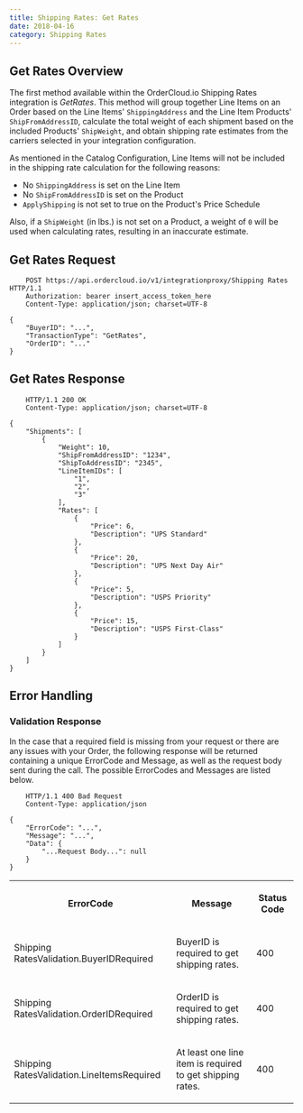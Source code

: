 ```yaml
---
title: Shipping Rates: Get Rates
date: 2018-04-16
category: Shipping Rates
---
```



##  Get Rates Overview

The first method available within the OrderCloud.io Shipping Rates integration
is _GetRates_. This method will group together Line Items on an Order based on
the Line Items' `ShippingAddress` and the Line Item Products'
`ShipFromAddressID`, calculate the total weight of each shipment based on the
included Products' `ShipWeight`, and obtain shipping rate estimates from the
carriers selected in your integration configuration.

As mentioned in the Catalog Configuration, Line Items will not be included in
the shipping rate calculation for the following reasons:

  * No `ShippingAddress` is set on the Line Item
  * No `ShipFromAddressID` is set on the Product
  * `ApplyShipping` is not set to true on the Product's Price Schedule

Also, if a `ShipWeight` (in lbs.) is not set on a Product, a weight of `0`
will be used when calculating rates, resulting in an inaccurate estimate.

##  Get Rates Request



```
    POST https://api.ordercloud.io/v1/integrationproxy/Shipping Rates HTTP/1.1
    Authorization: bearer insert_access_token_here
    Content-Type: application/json; charset=UTF-8
```

```    
{
    "BuyerID": "...",
    "TransactionType": "GetRates",
    "OrderID": "..."
}
```

##  Get Rates Response



```
    HTTP/1.1 200 OK
    Content-Type: application/json; charset=UTF-8
```

```    
{
    "Shipments": [
        {
            "Weight": 10,
            "ShipFromAddressID": "1234",
            "ShipToAddressID": "2345",
            "LineItemIDs": [
                "1",
                "2",
                "3"
            ],
            "Rates": [
                {
                    "Price": 6,
                    "Description": "UPS Standard"
                },
                {
                    "Price": 20,
                    "Description": "UPS Next Day Air"
                },
                {
                    "Price": 5,
                    "Description": "USPS Priority"
                },
                {
                    "Price": 15,
                    "Description": "USPS First-Class"
                }
            ]
        }
    ]
}
```

##  Error Handling

### Validation Response

In the case that a required field is missing from your request or there are
any issues with your Order, the following response will be returned containing
a unique ErrorCode and Message, as well as the request body sent during the
call. The possible ErrorCodes and Messages are listed below.



```
    HTTP/1.1 400 Bad Request
    Content-Type: application/json
```

```    
{
    "ErrorCode": "...",
    "Message": "...",
    "Data": {
        "...Request Body...": null
    }
}
```

  
<table>  
<tr>  
<th>

ErrorCode

</th>  
<th>

Message

</th>  
<th>

Status Code

</th> </tr>  
<tr>  
<td>

Shipping RatesValidation.BuyerIDRequired

</td>  
<td>

BuyerID is required to get shipping rates.

</td>  
<td>

400

</td> </tr>  
<tr>  
<td>

Shipping RatesValidation.OrderIDRequired

</td>  
<td>

OrderID is required to get shipping rates.

</td>  
<td>

400

</td> </tr>  
<tr>  
<td>

Shipping RatesValidation.LineItemsRequired

</td>  
<td>

At least one line item is required to get shipping rates.

</td>  
<td>

400

</td> </tr> </table>



